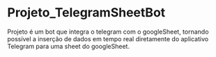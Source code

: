 # Projeto_TelegramSheetBot
Projeto é um bot que integra o telegram com o googleSheet, tornando possível a inserção de dados em tempo real diretamente do aplicativo Telegram para uma sheet do googleSheet.
